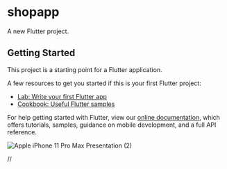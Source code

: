 # shopapp

A new Flutter project.

## Getting Started

This project is a starting point for a Flutter application.

A few resources to get you started if this is your first Flutter project:

- [Lab: Write your first Flutter app](https://flutter.dev/docs/get-started/codelab)
- [Cookbook: Useful Flutter samples](https://flutter.dev/docs/cookbook)

For help getting started with Flutter, view our
[online documentation](https://flutter.dev/docs), which offers tutorials,
samples, guidance on mobile development, and a full API reference.

![Apple iPhone 11 Pro Max Presentation (2)](https://user-images.githubusercontent.com/83677577/148968048-bd2ce157-a22e-4c40-ad81-3cf3743621ff.png)

//

